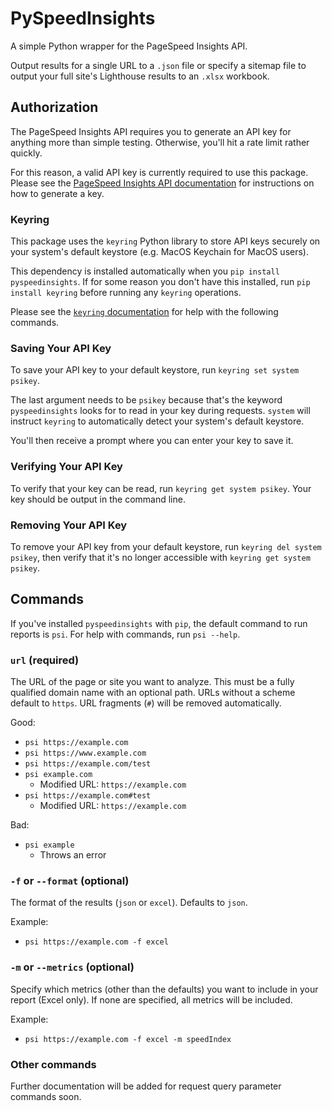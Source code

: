 # PySpeedInsights

A simple Python wrapper for the PageSpeed Insights API.

Output results for a single URL to a `.json` file or specify a sitemap file to output your full site's Lighthouse results to an `.xlsx` workbook.

## Authorization

The PageSpeed Insights API requires you to generate an API key for anything more than simple testing. Otherwise, you'll hit a rate limit rather quickly.

For this reason, a valid API key is currently required to use this package. Please see the [PageSpeed Insights API documentation](https://developers.google.com/speed/docs/insights/v5/get-started) for instructions on how to generate a key.

### Keyring

This package uses the `keyring` Python library to store API keys securely on your system's default keystore (e.g. MacOS Keychain for MacOS users).

This dependency is installed automatically when you `pip install pyspeedinsights`. If for some reason you don't have this installed, run `pip install keyring` before running any `keyring` operations.

Please see the [`keyring` documentation](https://github.com/jaraco/keyring#command-line-utility) for help with the following commands.

### Saving Your API Key

To save your API key to your default keystore, run `keyring set system psikey`.

The last argument needs to be `psikey` because that's the keyword `pyspeedinsights` looks for to read in your key during requests. `system` will instruct `keyring` to automatically detect your system's default keystore.

You'll then receive a prompt where you can enter your key to save it.

### Verifying Your API Key

To verify that your key can be read, run `keyring get system psikey`. Your key should be output in the command line.

### Removing Your API Key

To remove your API key from your default keystore, run `keyring del system psikey`, then verify that it's no longer accessible with `keyring get system psikey`.

## Commands

If you've installed `pyspeedinsights` with `pip`, the default command to run reports is `psi`. For help with commands, run `psi --help`.

### `url` (required)

The URL of the page or site you want to analyze. This must be a fully qualified domain name with an optional path. URLs without a scheme default to `https`. URL fragments (`#`) will be removed automatically.

Good:

* `psi https://example.com`
* `psi https://www.example.com`
* `psi https://example.com/test`
* `psi example.com`
  * Modified URL: `https://example.com`
* `psi https://example.com#test`
  * Modified URL: `https://example.com`

Bad:

* `psi example`
  * Throws an error

### `-f` or `--format` (optional)

The format of the results (`json` or `excel`). Defaults to `json`.

Example:

* `psi https://example.com -f excel`

### `-m` or `--metrics` (optional)

Specify which metrics (other than the defaults) you want to include in your report (Excel only). If none are specified, all metrics will be included.

Example:

* `psi https://example.com -f excel -m speedIndex`

### Other commands

Further documentation will be added for request query parameter commands soon.